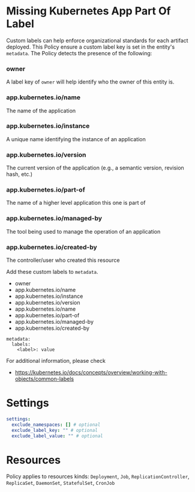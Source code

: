 # Missing Kubernetes App Part Of Label

Custom labels can help enforce organizational standards for each artifact deployed. This Policy ensure a custom label key is set in the entity's `metadata`. The Policy detects the presence of the following:

### owner

A label key of `owner` will help identify who the owner of this entity is.

### app.kubernetes.io/name

The name of the application

### app.kubernetes.io/instance

A unique name identifying the instance of an application

### app.kubernetes.io/version

The current version of the application (e.g., a semantic version, revision hash, etc.)

### app.kubernetes.io/part-of

The name of a higher level application this one is part of

### app.kubernetes.io/managed-by

The tool being used to manage the operation of an application

### app.kubernetes.io/created-by

The controller/user who created this resource

Add these custom labels to `metadata`.

- owner
- app.kubernetes.io/name
- app.kubernetes.io/instance
- app.kubernetes.io/version
- app.kubernetes.io/name
- app.kubernetes.io/part-of
- app.kubernetes.io/managed-by
- app.kubernetes.io/created-by

```
metadata:
  labels:
    <label>: value
```

For additional information, please check

- https://kubernetes.io/docs/concepts/overview/working-with-objects/common-labels

# Settings

```yaml
settings:
  exclude_namespaces: [] # optional
  exclude_label_key: "" # optional
  exclude_label_value: "" # optional
```

# Resources

Policy applies to resources kinds:
`Deployment`, `Job`, `ReplicationController`, `ReplicaSet`, `DaemonSet`, `StatefulSet`, `CronJob`
